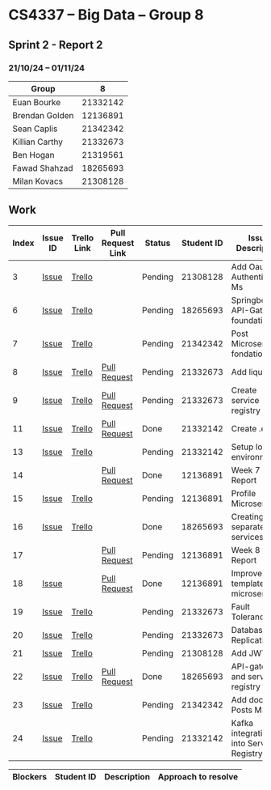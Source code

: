 # CS4337 – Big Data – Group 8

## Sprint 2 - Report 2

### 21/10/24 – 01/11/24

| Group          | 8        |
|----------------|----------|
| Euan Bourke    | 21332142 |
| Brendan Golden | 12136891 |
| Sean Caplis    | 21342342 |
| Killian Carthy | 21332673 |
| Ben Hogan      | 21319561 |
| Fawad Shahzad  | 18265693 |
| Milan Kovacs   | 21308128 |

## Work

| Index | Issue ID          | Trello Link         | Pull Request Link     | Status  | Student ID | Issue Description                       | 
|-------|-------------------|---------------------|-----------------------|---------|------------|-----------------------------------------|
| 3     | [Issue][issue_29] | [Trello][trello_38] |                       | Pending | 21308128   | Add Oauth to Authentication Ms          |
| 6     | [Issue][issue_25] | [Trello][trello_12] |                       | Pending | 18265693   | Springboot for API-Gateway foundation   |
| 7     | [Issue][issue_21] | [Trello][trello_15] |                       | Pending | 21342342   | Post Microservice fondation             |
| 8     | [Issue][issue_26] | [Trello][trello_17] | [Pull Request][pr_31] | Pending | 21332673   | Add liquibase                           |
| 9     | [Issue][issue_27] | [Trello][trello_13] | [Pull Request][pr_31] | Pending | 21332673   | Create service registry                 |
| 11    | [Issue][issue_18] | [Trello][trello_37] | [Pull Request][pr_30] | Done    | 21332142   | Create .env's                           |
| 13    | [Issue][issue_28] | [Trello][trello_18] |                       | Pending | 21332142   | Setup local environment                 |
| 14    |                   |                     | [Pull Request][pr_33] | Done    | 12136891   | Week 7 Report                           |
| 15    | [Issue][issue_34] | [Trello][trello_16] |                       | Pending | 12136891   | Profile Microservice                    |
| 16    | [Issue][issue_32] | [Trello][trello_12] |                       | Done    | 18265693   | Creating separate services              |
| 17    |                   |                     | [Pull Request][pr_36] | Pending | 12136891   | Week 8 Report                           |
| 18    | [Issue][issue_38] |                     | [Pull Request][pr_39] | Done    | 12136891   | Improve the template for microservices  |
| 19    | [Issue][issue_43] | [Trello][trello_42] |                       | Pending | 21332673   | Fault Tolerance                         |
| 20    | [Issue][issue_44] | [Trello][trello_43] |                       | Pending | 21332673   | Database Replication                    |
| 21    | [Issue][issue_45] | [Trello][trello_44] |                       | Pending | 21308128   | Add JWT                                 |
| 22    | [Issue][issue_25] | [Trello][trello_12] |  [Pull Request][pr_37]| Done    | 18265693   | API-gateway and service registry        |
| 23    | [Issue][issue_47] | [Trello][trello_45] |                       | Pending | 21342342   | Add docker to Posts MS                  |
| 24    | [Issue][issue_48] | [Trello][trello_41] |                       | Pending | 21332142   | Kafka integration into Service Registry |


[issue_18]: https://github.com/Third-Floor-CSIS/cs4337-Big-Data-Group/issues/18
[issue_21]: https://github.com/Third-Floor-CSIS/cs4337-Big-Data-Group/issues/21
[issue_25]: https://github.com/Third-Floor-CSIS/cs4337-Big-Data-Group/issues/25
[issue_26]: https://github.com/Third-Floor-CSIS/cs4337-Big-Data-Group/issues/26
[issue_27]: https://github.com/Third-Floor-CSIS/cs4337-Big-Data-Group/issues/27
[issue_28]: https://github.com/Third-Floor-CSIS/cs4337-Big-Data-Group/issues/28
[issue_29]: https://github.com/Third-Floor-CSIS/cs4337-Big-Data-Group/issues/29
[issue_34]: https://github.com/Third-Floor-CSIS/cs4337-Big-Data-Group/issues/34
[issue_32]: https://github.com/Third-Floor-CSIS/cs4337-Big-Data-Group/issues/32
[issue_38]: https://github.com/Third-Floor-CSIS/cs4337-Big-Data-Group/issues/38
[issue_43]: https://github.com/Third-Floor-CSIS/cs4337-Big-Data-Group/issues/43
[issue_44]: https://github.com/Third-Floor-CSIS/cs4337-Big-Data-Group/issues/44
[issue_45]: https://github.com/Third-Floor-CSIS/cs4337-Big-Data-Group/issues/45
[issue_47]: https://github.com/Third-Floor-CSIS/cs4337-Big-Data-Group/issues/47
[issue_48]: https://github.com/Third-Floor-CSIS/cs4337-Big-Data-Group/issues/48

[trello_12]: https://trello.com/c/JublwPPu/12-create-api-gateway-module-foundations
[trello_13]: https://trello.com/c/3LMcupSB/13-create-service-registry
[trello_15]: https://trello.com/c/blueC4WS/15-posts-microservice-foundations
[trello_16]: https://trello.com/c/dupP22Mk/16-profile-microservice-foundations
[trello_17]: https://trello.com/c/byGSYX2K/17-add-liquibase
[trello_18]: https://trello.com/c/zzW6JN0j/18-setup-local-environment
[trello_37]: https://trello.com/c/rJ6rzzpm/37-create-env
[trello_38]: https://trello.com/c/EDgzbQYz/38-add-oath-to-authentication
[trello_41]: https://trello.com/c/Qpza67N3/41-kafka-integration-into-service-registry
[trello_42]: https://trello.com/c/Ke5V83mB/42-fault-tolerance
[trello_43]: https://trello.com/c/yQcVzN4t/43-database-replication
[trello_44]: https://trello.com/c/4iiYV9sN/44-add-jwt
[trello_45]: https://trello.com/c/jMzngaip/21-add-docker-to-posts-microservice

[pr_30]: https://github.com/Third-Floor-CSIS/cs4337-Big-Data-Group/pull/30
[pr_31]: https://github.com/Third-Floor-CSIS/cs4337-Big-Data-Group/pull/31
[pr_33]: https://github.com/Third-Floor-CSIS/cs4337-Big-Data-Group/pull/33
[pr_36]: https://github.com/Third-Floor-CSIS/cs4337-Big-Data-Group/pull/36
[pr_39]: https://github.com/Third-Floor-CSIS/cs4337-Big-Data-Group/pull/39
[pr_40]: https://github.com/Third-Floor-CSIS/cs4337-Big-Data-Group/pull/40
[pr_37]: https://github.com/Third-Floor-CSIS/cs4337-Big-Data-Group/pull/37

| Blockers | Student ID | Description | Approach to resolve |
|----------|------------|-------------|---------------------|
